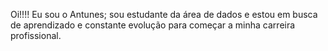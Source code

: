 Oi!!!! Eu sou o Antunes; sou estudante da área de dados e estou em busca de aprendizado e constante evolução para começar a minha carreira profissional.
